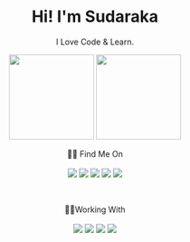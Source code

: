 <h1 align='center'>
    Hi! I'm Sudaraka
</h1>

<p align='center'>
    I Love Code & Learn.
</p>

<p align='center'>
    <a href="#"><img src="https://github-readme-stats.vercel.app/api?username=sudarakas&show_icons=true&count_private=true&theme=github_dark" height="150"></a>
    <a href="#"><img src="https://github-readme-stats.vercel.app/api/top-langs/?username=sudarakas&layout=compact&theme=github_dark" height="150"/></a>
</p>

<p align='center'>
  🙋‍♂ Find Me On<br/><br/>
    <a href="#"><img src=https://img.shields.io/badge/GitHub-100000?style=for-the-badge&logo=github&logoColor=white" /></a>
    <a href="#"><img src=https://img.shields.io/badge/Facebook-1877F2?style=for-the-badge&logo=facebook&logoColor=white" /></a>
    <a href="#"><img src=https://img.shields.io/badge/Twitter-1DA1F2?style=for-the-badge&logo=twitter&logoColor=white" /></a>
    <a href="#"><img src=https://img.shields.io/badge/LinkedIn-0077B5?style=for-the-badge&logo=linkedin&logoColor=white" /></a>
    <a href="#"><img src=https://img.shields.io/badge/Instagram-E4405F?style=for-the-badge&logo=instagram&logoColor=white" /></a>
</p>

<br/>
<p align='center'>
🧑‍💻Working With<br/><br/>
<a href="#"><img src="https://img.shields.io/badge/Java-ED8B00?style=for-the-badge&logo=java&logoColor=white" /></a>
<a href="#"><img src="https://img.shields.io/badge/C%2B%2B-00599C?style=for-the-badge&logo=c%2B%2B&logoColor=white" /></a>
<a href="#"><img src="https://img.shields.io/badge/JavaScript-323330?style=for-the-badge&logo=javascript&logoColor=F7DF1E" /></a>
<a href="#"><img src="https://img.shields.io/badge/TypeScript-007ACC?style=for-the-badge&logo=typescript&logoColor=white" /></a>
</p>

